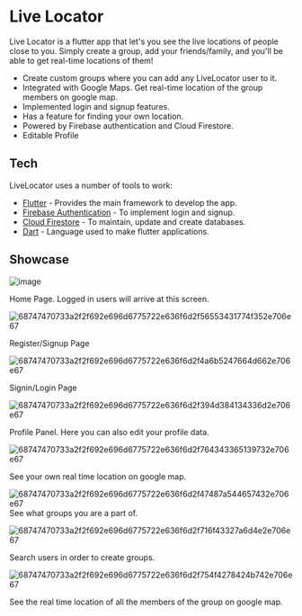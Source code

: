 # Live Locator

Live Locator is a flutter app that let's you see the live locations of people close to you. Simply create a group, add your friends/family, and you'll be able to get real-time locations of them!

- Create custom groups where you can add any LiveLocator user to it.
- Integrated with Google Maps. Get real-time location of the group members on google map.
- Implemented login and signup features.
- Has a feature for finding your own location.
- Powered by Firebase authentication and Cloud Firestore.
- Editable Profile

## Tech
LiveLocator uses a number of tools to work:

- [Flutter]() - Provides the main framework to develop the app.
- [Firebase Authentication]() - To implement login and signup.
- [Cloud Firestore]() - To maintain, update and create databases.
- [Dart]() - Language used to make flutter applications.

## Showcase
![image](https://user-images.githubusercontent.com/61841931/204714878-72f8715d-975e-4cef-a76d-91a131ce6521.png)

Home Page. Logged in users will arrive at this screen.


![68747470733a2f2f692e696d6775722e636f6d2f56553431774f352e706e67](https://user-images.githubusercontent.com/61841931/204714958-53a4c955-2b97-4f7e-85f2-ad98b39d1d6a.png)

Register/Signup Page

![68747470733a2f2f692e696d6775722e636f6d2f4a6b5247664d662e706e67](https://user-images.githubusercontent.com/61841931/204715015-19a5512b-dcdb-47cc-8f3d-094c46504b15.png)

Signin/Login Page

![68747470733a2f2f692e696d6775722e636f6d2f394d384134336d2e706e67](https://user-images.githubusercontent.com/61841931/204715060-548431a0-64ca-4194-bdf1-04337ec603ba.png)

Profile Panel. Here you can also edit your profile data.

![68747470733a2f2f692e696d6775722e636f6d2f764343365139732e706e67](https://user-images.githubusercontent.com/61841931/204715088-deb2253e-8297-49b6-9f6c-5a120711145e.png)

See your own real time location on google map.

![68747470733a2f2f692e696d6775722e636f6d2f47487a544657432e706e67](https://user-images.githubusercontent.com/61841931/204715166-33c1fbaf-ebba-43d1-9f00-ee100bea827e.png)
See what groups you are a part of.


![68747470733a2f2f692e696d6775722e636f6d2f716f43327a6d4e2e706e67](https://user-images.githubusercontent.com/61841931/204715215-3aeab097-e04e-4146-997d-9841e3598adc.png)

Search users in order to create groups.

![68747470733a2f2f692e696d6775722e636f6d2f754f4278424b742e706e67](https://user-images.githubusercontent.com/61841931/204715302-33aa2623-fbb3-4ab8-bf2b-179ef5e5327c.png)

See the real time location of all the members of the group on google map.
